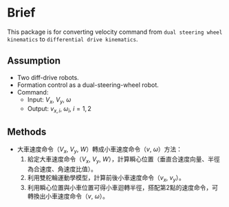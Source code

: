 # Brief

This package is for converting velocity command from `dual steering wheel kinematics` to `differential drive kinematics`.


## Assumption

- Two diff-drive robots.
- Formation control as a dual-steering-wheel robot.
- Command:
    - Input: $V_x$, $V_y$, $\omega$
    - Output: $v_{x,i}$, $\omega_{i}$, $i=1,2$




## Methods


- 大車速度命令（$V_x$, $V_y$, $W$）轉成小車速度命令（$v$, $\omega$）方法：
    1. 給定大車速度命令（$V_x$, $V_y$, $W$），計算瞬心位置（垂直合速度向量、半徑為合速度、角速度比值）。
    2. 利用雙舵輪運動學模型，計算前後小車速度命令（$v_x$, $v_y$）。
    3. 利用瞬心位置與小車位置可得小車迴轉半徑，搭配第2點的速度命令，可轉換出小車速度命令（$v$, $\omega$）。